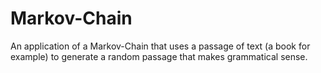 # Markov-Chain
An application of a Markov-Chain that uses a passage of text (a book for example) to generate a random passage that makes grammatical sense.
